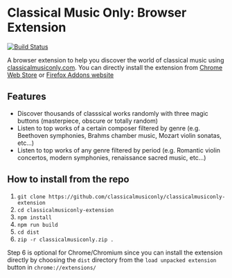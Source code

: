 
# Classical Music Only: Browser Extension
[![Build Status](https://travis-ci.org/classicalmusiconly/classicalmusiconly-extension.svg?branch=master)](https://travis-ci.org/classicalmusiconly/classicalmusiconly-extension)


A browser extension to help you discover the world of classical music using [classicalmusiconly.com](https://classicalmusiconly.com).
You can directly install the extension from [Chrome Web Store](https://chrome.google.com/webstore/detail/classical-music-only/biefofikachjnokhakeenabdcioccgig) or
[Firefox Addons website](https://addons.mozilla.org/en-US/firefox/addon/classical-music-only/)


## Features

* Discover thousands of classsical works randomly with three magic buttons (masterpiece, obscure or totally random)
* Listen to top works of a certain composer filtered by genre (e.g. Beethoven symphonies, Brahms chamber music, Mozart violin sonatas, etc...)
* Listen to top works of any genre filtered by period (e.g. Romantic violin concertos, modern symphonies, renaissance sacred music, etc...)


## How to install from the repo

1. `git clone https://github.com/classicalmusiconly/classicalmusiconly-extension`
2. `cd classicalmusiconly-extension`
3. `npm install`
4. `npm run build`
5. `cd dist`
6. `zip -r classicalmusiconly.zip .`

Step 6 is optional for Chrome/Chromium since you can install the extension directly by choosing the `dist` directory from the `load unpacked extension` button in `chrome://extensions/`
